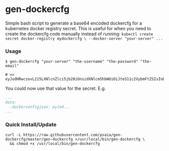 # gen-dockercfg
Simple bash script to generate a base64 encoded dockercfg for a kubernetes
docker registry secret. This is useful for when you need to create the
dockercfg code manually instead of running: `kubectl create secret docker-registry mydockercfg \ --docker-server "your-server" ...`

### Usage

```shell
$ gen-dockercfg "your-server" "the-username" "the-password" "the-email"

# => eyJodHRwczovL215LXNlcnZlci5jb20iOnsidXNlcm5hbWUiOiJteS11c2VybmFtZSIsInBhc3N3b3JkIjoibXktcGFzc3dvcmQiLCJlbWFpbCI6Im15QGVtYWlsLmNvbSIsImF1dGgiOiJiWGt0ZFhObGNtNWhiV1U2YlhrdGNHRnpjM2R2Y21RSyJ9fQo=
```

You could now use that value for the secret. E.g.

```yaml
...
data:
  .dockerconfigjson: eyJod...
...
```


### Quick Install/Update

```shell
curl -L https://raw.githubusercontent.com/psaia/gen-dockercfg/master/gen-dockercfg >/usr/local/bin/gen-dockercfg \
  && chmod +x /usr/local/bin/gen-dockercfg
```
